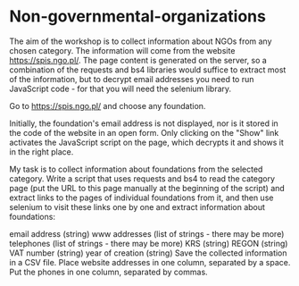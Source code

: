 # Non-governmental-organizations
The aim of the workshop is to collect information about NGOs from any chosen category. The information will come from the website https://spis.ngo.pl/. The page content is generated on the server, so a combination of the requests and bs4 libraries would suffice to extract most of the information, but to decrypt email addresses you need to run JavaScript code - for that you will need the selenium library.

Go to https://spis.ngo.pl/ and choose any foundation.

Initially, the foundation's email address is not displayed, nor is it stored in the code of the website in an open form. Only clicking on the "Show" link activates the JavaScript script on the page, which decrypts it and shows it in the right place.

My task is to collect information about foundations from the selected category. Write a script that uses requests and bs4 to read the category page (put the URL to this page manually at the beginning of the script) and extract links to the pages of individual foundations from it, and then use selenium to visit these links one by one and extract information about foundations:

email address (string)
www addresses (list of strings - there may be more)
telephones (list of strings - there may be more)
KRS (string)
REGON (string)
VAT number (string)
year of creation (string)
Save the collected information in a CSV file. Place website addresses in one column, separated by a space. Put the phones in one column, separated by commas.
